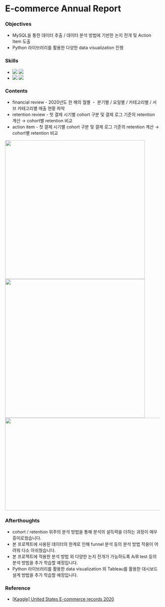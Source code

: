 ####
# E-commerce Annual Report
### Objectives
- MySQL을 통한 데이터 추출 / 데이터 분석 방법에 기반한 논지 전개 및 Action Item 도출
- Python 라이브러리를 활용한 다양한 data visualization 진행
####
### Skills
-
    <div align="left"><img src="https://img.shields.io/badge/[MySQL]-JOIN / GROUP BY / Pivot Table / SubQuery / Window Functions 외 다수-4479A1"/>
    <img src="https://img.shields.io/badge/[data analysis]- AARRR / Classic ・ Rolling Retention / Cohort / Correlation-FF6600"/><br>
- 
    <div align="left"><img src="https://img.shields.io/badge/[Python]-pandas / matplotlib / seaborn-4479A1"/>
    <img src="https://img.shields.io/badge/[data visualization]-catplot / histplot / lineplot / heatmap / pie-FF6600"/><br>  

####
### Contents
- financial review - 2020년도 한 해의 월별 ・ 분기별 / 요일별 / 카테고리별 / 서브 카테고리별 매출 현황 파악
- retention review - 첫 결제 시기별 cohort 구분 및 결제 로그 기준의 retention 계산 → cohort별 retention 비교
- action item - 첫 결제 시기별 cohort 구분 및 결제 로그 기준의 retention 계산 → cohort별 retention 비교
<div align="left"><img src="https://user-images.githubusercontent.com/109773795/227499159-e6d57146-f709-4c0b-a22d-b61690ca114f.png" width="455" height="450"/><img src="https://user-images.githubusercontent.com/109773795/227499316-cb13ab42-35bd-4c25-8519-3805c5db9ce2.png" width="455" height="450"/><br>

<div align="left"><img src="https://user-images.githubusercontent.com/109773795/227498356-e3929c40-f4a7-4fc0-bec2-f59dd01a0a3a.png" width="900" height="300"/>

####
### Afterthoughts
- cohort / retention 위주의 분석 방법을 통해 분석의 설득력을 더하는 과정이 매우 흥미로웠습니다.
- 본 프로젝트에 사용된 데이터의 한계로 인해 funnel 분석 등의 분석 방법 적용이 어려워 다소 아쉬웠습니다.
- 본 프로젝트에 적용한 분석 방법 외 다양한 논지 전개가 가능하도록 A/B test 등의 분석 방법을 추가 학습할 예정입니다.
- Python 라이브러리를 활용한 data visualization 외 Tableau를 활용한 대시보드 설계 방법을 추가 학습할 예정입니다.
####
### Reference
- [[Kaggle] United States E-commerce records 2020](https://www.kaggle.com/datasets/ammaraahmad/us-ecommerce-record-2020)
####
